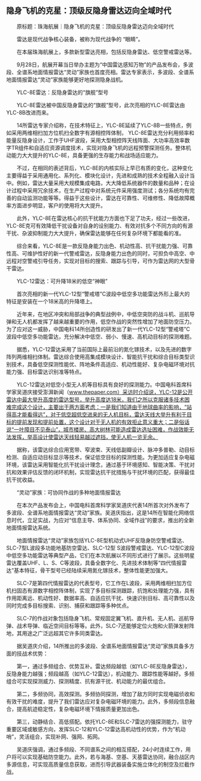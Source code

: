 ## 隐身飞机的克星：顶级反隐身雷达迈向全域时代
　　原标题：珠海航展｜隐身飞机的克星：顶级反隐身雷达迈向全域时代

　　雷达是现代战争核心装备，被称为现代战争的 “眼睛”。

　　在本届珠海航展上，多款新型雷达亮相，包括反隐身雷达、低空警戒雷达等。

　　9月28日，航展开幕当日举办主题为“中国雷达感知万物”的产品发布会，多波段、全谱系地面情报雷达“灵动”家族也首度亮相。雷达专家表示，多波段、全谱系地面情报雷达“灵动”家族能够更好地探测隐身战机。

　　YLC-8E雷达：反隐身雷达的“旗舰”型号

　　YLC-8E雷达被中国反隐身雷达的“旗舰”型号，此次亮相的YLC-8E雷达由YLC-8B改进而来。

　　14所雷达专家介绍称，在技术特征上，YLC-8E延续了YLC-8B一些特点，例如采用两维相扫加方位机扫全数字有源相控阵体制， YLC-8E雷达充分利用频率和能量反隐身设计，工作于UHF波段，采用大型相控阵天线阵面、大功率高效率数字TR组件和自适应资源调度技术，实现对隐身飞机的远程预警探测任务。整体机动能力大大提升的YLC-8E，具备更强的生存能力和战场适应能力。

　　不过，在相同的表述背后，YLC-8E的内核实际上早已有质的变化，这种变化主要得益于采用通用化、系列化、模块化设计，先进和成熟的技术全程融入设计当中。例如，雷达大量采用大规模集成电路，大大降低系统器件的数量和品种；在设计过程中采用冗余技术，在生产过程中对系统元件采用强度测试；各分系统均有完善的自动监测功能等等。得益于这些设计，雷达在可靠性、可维修性、降低故障概率方面进步明显，客户的使用将大大提升。

　　此外，YLC-8E在雷达核心的抗干扰能力方面也下足了功夫，经过一些改进，YLC-8E克可有效降低干扰设备对自身的设别能力、有效对抗多个不同方向的有源干扰、杂波抑制能力大大提升，确保雷达能够在任何复杂环境下都能看的准。

　　综合来看，YLC-8E是一款反隐身能力出色、机动性高、抗干扰能力强、可靠性高、可维护性好的新一代警戒雷达，反隐身能力出色的同时，可担负中高空、中远程对空警戒引导任务，实现对目标的搜索、跟踪与引导，可作为雷达网的大型骨干雷达。

　　YLC-12雷达：可升降18米的低空“神眼”

　　首次亮相的新一代YLC-12型“警戒塔”C波段中低空多功能雷达外形上最大的特征是安装在一个18米高的升降塔上。

　　近年来，在地区冲突和局部战争的典型战例中，中低空突防的战斗机、巡航导弹和无人机都发挥了越来越重要的作用，低空作战的突然性增加了地面防空压力。为了应对这一威胁，中国电科14所创造性的研发出了新一代YLC-12型“警戒塔”C波段中低空多功能雷达，充分解决中低空、弱小、慢速、高机动目标的探测难题。

　　据悉，YLC-12雷达采用了当前国际上最前沿的氮化镓技术，以及先进的数字阵列两维相扫体制。雷达综合使用高集成模块设计、智能抗干扰和综合目标类型识别技术，具备低空探测性能优、阵地条件高适应、机动性能好、复杂电磁环境对抗能力强、目标雷达识别准等特点。

　　YLC-12雷达对低空小型无人机等目标具有良好的探测能力。中国电科首席科学家吴道庆接受澎湃新闻（www.thepaper.com）采访时介绍说，YLC-12是公开雷达中最大举升高度的雷达型号，举升高度达18米，我们之所以克服诸多技术困难完成这个设计，主要出于两方面考虑：一是我们知道由于地球曲率的影响，“站得高才能看得远”，对于低空超低空进来的无人机目标，雷达天线大举升有利于目标的提前发现和提前处置，这个设计对于无人机的有效拒止意义重大；二是俗话说“一叶障目不见泰山”，城市楼房、高大树林可能造成雷达选址困难，作战效能无法发挥，举高设计使雷达天线轻易越过遮挡，使无人机一览无余。

　　据称，该雷达综合应用宽带、窄波束、天线低副瓣设计、脉冲多普勒、动目标检测、自适应动目标显示等技术，保证低空目标的探测性能。为更加适应复杂电磁环境，该雷达采用智能化抗干扰设计理念，通过基于环境感知、智能决策、干扰对抗和效果评估反馈的闭环机制，实现雷达抗干扰措施与干扰环境的匹配，获得最佳抗干扰收益。

　　“灵动”家族：可协同作战的多种地面情报雷达

　　在本次产品发布会上，中国电科首席科学家吴道庆代表14所首次对外发布了多波段、全谱系地面情报雷达“灵动”家族。吴道庆指出，这是14所在智能化网络信息时代，立足实战，为应对“信息主导、体系协同、全域作战”的要求，推出的全新地面情报雷达系统。

　　地面情报雷达“灵动”家族包括YLC-8E型机动式UHF反隐身防空警戒雷达、SLC-7型L波段多功能地基防空雷达、SLC-12型 S波段警戒雷达、YLC-12型C波段中低空多功能雷达等典型产品，它们在本次航展以不同形式进行了展示。这些明星雷达覆盖UHF、L、S、C等波段，具备全数字化、先进技术体制等“四代情报雷达”基本特征，骨干型号已经陆续采用氮化镓技术，整体性能更加强大。

　　SLC-7是第四代情报雷达的代表型号，它工作在L波段，采用两维相扫加方位机扫固态有源数字相控阵体制，实现了多目标探测跟踪，抗饱和处理能力强，具有作用距离远、机动性好、数据率高、自适应抗干扰、快速识别目标、高可靠性以及同时完成多目标搜索、识别、捕获和跟踪等多种优点。

　　SLC-7的作战对象包括隐身飞机、常规固定翼飞机、直升机、无人机、巡航导弹、战术导弹、临近空间目标等等。此外，SLC-7还能够定位火炮和火箭弹发射阵地，其用途之广泛远超其它许多同类雷达。

　　据吴道庆介绍，14所推出的多波段、全谱系地面情报雷达“灵动”家族具备多方面的技战术优势：

　　第一，通过多频组合、优势互补。雷达频段越低（如YLC-8E反隐身雷达），反隐身能力越强；频段越高（如YLC-12雷达），机动能力、跟踪性能等越好。多频组合可实现探测威力、探测精度、抗有源干扰、机动能力的最优组合。

　　第二，多频协同，高效探测。多频协同探测，增加了敌方同时实现电磁侦收和有效干扰的难度，提升了我们雷达应对复杂电磁环境的能力。此外，多频段信息融合，提高航迹稳定性，复杂电磁环境下情报质量更加出色。

　　第三，动静结合、高低搭配。依托YLC-8E和SLC-7雷达的强探测能力，驻守重要区域或敏感方向，发挥SLC-12和YLC-12雷达高机动性的优势，作为“机动哨”，灵活组合，实现补网、强网、拓网。

　　吴道庆强调，通过多频段、不同谱系之间的相互搭配，24小时连续工作，用户将可以实现基础防空能力。此外，若与海基、空基、天基雷达协同，融合战区内多源信息，可实现高质量信息获取，进而引导武器装备实施立体化的制空及拦截作战。


